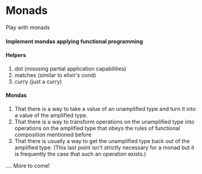 # Monads
Play with monads


#### Implement mondas applying functional programming

#### Helpers
1. dot (misssing partial application capabilities)
2. matches (similar to elixir's cond)
3. curry (just a curry)


#### Mondas

1. That there is a way to take a value of an unamplified type and turn it into a value of the amplified type.
2. That there is a way to transform operations on the unamplified type into operations on the amplified type that obeys the rules of functional composition mentioned before
3. That there is usually a way to get the unamplified type back out of the amplified type. (This last point isn't strictly necessary for a monad but it is frequently the case that such an operation exists.)

.... More to come!

